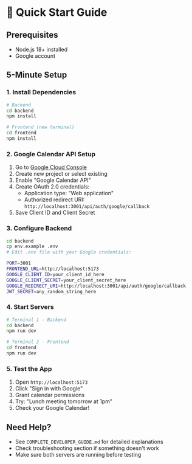 # 🚀 Quick Start Guide

## Prerequisites
- Node.js 18+ installed
- Google account

## 5-Minute Setup

### 1. Install Dependencies
```bash
# Backend
cd backend
npm install

# Frontend (new terminal)
cd frontend
npm install
```

### 2. Google Calendar API Setup
1. Go to [Google Cloud Console](https://console.cloud.google.com/)
2. Create new project or select existing
3. Enable "Google Calendar API"
4. Create OAuth 2.0 credentials:
   - Application type: "Web application"  
   - Authorized redirect URI: `http://localhost:3001/api/auth/google/callback`
5. Save Client ID and Client Secret

### 3. Configure Backend
```bash
cd backend
cp env.example .env
# Edit .env file with your Google credentials:

PORT=3001
FRONTEND_URL=http://localhost:5173
GOOGLE_CLIENT_ID=your_client_id_here
GOOGLE_CLIENT_SECRET=your_client_secret_here  
GOOGLE_REDIRECT_URI=http://localhost:3001/api/auth/google/callback
JWT_SECRET=any_random_string_here
```

### 4. Start Servers
```bash
# Terminal 1 - Backend
cd backend
npm run dev

# Terminal 2 - Frontend  
cd frontend
npm run dev
```

### 5. Test the App
1. Open `http://localhost:5173`
2. Click "Sign in with Google"
3. Grant calendar permissions
4. Try: "Lunch meeting tomorrow at 1pm"
5. Check your Google Calendar!

## Need Help?
- See `COMPLETE_DEVELOPER_GUIDE.md` for detailed explanations
- Check troubleshooting section if something doesn't work
- Make sure both servers are running before testing
